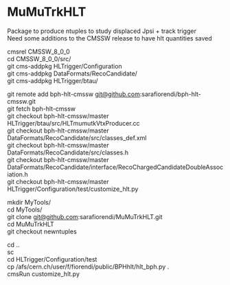 # MuMuTrkHLT  

Package to produce ntuples to study displaced Jpsi + track trigger  
Need some additions to the CMSSW release to have hlt quantities saved 


cmsrel CMSSW_8_0_0  
cd CMSSW_8_0_0/src/  
git cms-addpkg HLTrigger/Configuration  
git cms-addpkg DataFormats/RecoCandidate/  
git cms-addpkg HLTrigger/btau/  

git remote add bph-hlt-cmssw git@github.com:sarafiorendi/bph-hlt-cmssw.git  
git fetch bph-hlt-cmssw  
git checkout bph-hlt-cmssw/master HLTrigger/btau/src/HLTmumutkVtxProducer.cc  
git checkout bph-hlt-cmssw/master DataFormats/RecoCandidate/src/classes_def.xml  
git checkout bph-hlt-cmssw/master DataFormats/RecoCandidate/src/classes.h  
git checkout bph-hlt-cmssw/master DataFormats/RecoCandidate/interface/RecoChargedCandidateDoubleAssociation.h  
git checkout bph-hlt-cmssw/master HLTrigger/Configuration/test/customize_hlt.py  

mkdir MyTools/  
cd MyTools/  
git clone git@github.com:sarafiorendi/MuMuTrkHLT.git  
cd MuMuTrkHLT  
git checkout newntuples  

cd ..  
sc  
cd HLTrigger/Configuration/test  
cp /afs/cern.ch/user/f/fiorendi/public/BPHhlt/hlt_bph.py .  
cmsRun customize_hlt.py  
